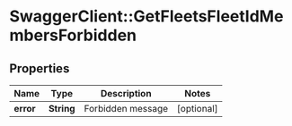 # SwaggerClient::GetFleetsFleetIdMembersForbidden

## Properties
Name | Type | Description | Notes
------------ | ------------- | ------------- | -------------
**error** | **String** | Forbidden message | [optional] 


